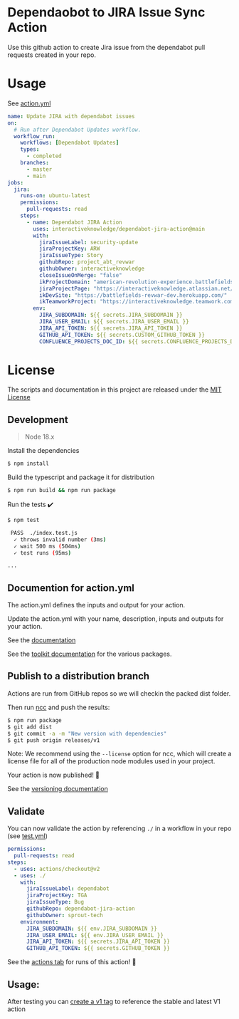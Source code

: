 
# Dependaobot to JIRA Issue Sync Action

Use this github action to create Jira issue from the dependabot pull requests created in your repo.

# Usage

See [action.yml](action.yml)

```yaml
name: Update JIRA with dependabot issues
on:
  # Run after Dependabot Updates workflow.
  workflow_run:
    workflows: [Dependabot Updates]
    types:
      - completed
    branches: 
      - master
      - main
jobs:
  jira:
    runs-on: ubuntu-latest
    permissions:
      pull-requests: read
    steps:
      - name: Dependabot JIRA Action
        uses: interactiveknowledge/dependabot-jira-action@main
        with:
          jiraIssueLabel: security-update
          jiraProjectKey: ARW
          jiraIssueType: Story
          githubRepo: project_abt_revwar
          githubOwner: interactiveknowledge
          closeIssueOnMerge: "false"
          ikProjectDomain: "american-revolution-experience.battlefields.org"
          jiraProjectPage: "https://interactiveknowledge.atlassian.net/wiki/spaces/kb/pages/2619802145"
          ikDevSite: "https://battlefields-revwar-dev.herokuapp.com/"
          ikTeamworkProject: "https://interactiveknowledge.teamwork.com/#/projects/650734"
        env:
          JIRA_SUBDOMAIN: ${{ secrets.JIRA_SUBDOMAIN }}
          JIRA_USER_EMAIL: ${{ secrets.JIRA_USER_EMAIL }}
          JIRA_API_TOKEN: ${{ secrets.JIRA_API_TOKEN }}
          GITHUB_API_TOKEN: ${{ secrets.CUSTOM_GITHUB_TOKEN }}
          CONFLUENCE_PROJECTS_DOC_ID: ${{ secrets.CONFLUENCE_PROJECTS_DOC_ID }}
```

# License

The scripts and documentation in this project are released under the [MIT License](LICENSE)


## Development

> Node 18.x

Install the dependencies  
```bash
$ npm install
```

Build the typescript and package it for distribution
```bash
$ npm run build && npm run package
```

Run the tests :heavy_check_mark:  
```bash
$ npm test

 PASS  ./index.test.js
  ✓ throws invalid number (3ms)
  ✓ wait 500 ms (504ms)
  ✓ test runs (95ms)

...
```

## Documention for action.yml

The action.yml defines the inputs and output for your action.

Update the action.yml with your name, description, inputs and outputs for your action.

See the [documentation](https://help.github.com/en/articles/metadata-syntax-for-github-actions)


See the [toolkit documentation](https://github.com/actions/toolkit/blob/master/README.md#packages) for the various packages.

## Publish to a distribution branch

Actions are run from GitHub repos so we will checkin the packed dist folder. 

Then run [ncc](https://github.com/zeit/ncc) and push the results:
```bash
$ npm run package
$ git add dist
$ git commit -a -m "New version with dependencies"
$ git push origin releases/v1
```

Note: We recommend using the `--license` option for ncc, which will create a license file for all of the production node modules used in your project.

Your action is now published! :rocket: 

See the [versioning documentation](https://github.com/actions/toolkit/blob/master/docs/action-versioning.md)

## Validate

You can now validate the action by referencing `./` in a workflow in your repo (see [test.yml](.github/workflows/test.yml))

```yaml
permissions:
  pull-requests: read
steps:
  - uses: actions/checkout@v2
  - uses: ./
    with:
      jiraIssueLabel: dependabot
      jiraProjectKey: TGA
      jiraIssueType: Bug
      githubRepo: dependabot-jira-action
      githubOwner: sprout-tech
    environment:
      JIRA_SUBDOMAIN: ${{ env.JIRA_SUBDOMAIN }}
      JIRA_USER_EMAIL: ${{ env.JIRA_USER_EMAIL }}
      JIRA_API_TOKEN: ${{ secrets.JIRA_API_TOKEN }}
      GITHUB_API_TOKEN: ${{ secrets.GITHUB_TOKEN }}
```

See the [actions tab](https://github.com/actions/typescript-action/actions) for runs of this action! :rocket:

## Usage:

After testing you can [create a v1 tag](https://github.com/actions/toolkit/blob/master/docs/action-versioning.md) to reference the stable and latest V1 action
